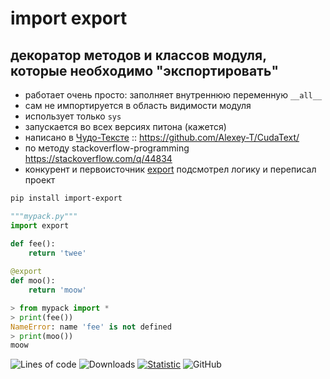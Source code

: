 # import export
## декоратор методов и классов модуля, которые необходимо "экспортировать"

* работает очень просто: заполняет внутреннюю переменную `__all__`
* сам не импортируется в область видимости модуля
* использует только `sys`
* запускается во всех версиях питона (кажется)
* написано в [Чудо-Тексте](https://cudatext.github.io/) :: https://github.com/Alexey-T/CudaText/
* по методу stackoverflow-programming https://stackoverflow.com/q/44834
* конкурент и первоисточник [export](https://pypi.org/project/export/0.1.2/) подсмотрел логику и переписал проект


```bash
pip install import-export
```

```python
"""mypack.py"""
import export

def fee():
    return 'twee'
	
@export
def moo():
    return 'moow'
```

```python
> from mypack import *
> print(fee())
NameError: name 'fee' is not defined
> print(moo())
moow
```

![Lines of code](https://img.shields.io/tokei/lines/github/ablaternae/py-export)
![Downloads](https://img.shields.io/pypi/dm/import-export)
[![Statistic](https://pepy.tech/badge/import-export/week)](https://pepy.tech/project/import-export)
![GitHub](https://img.shields.io/github/license/ablaternae/py-export)
